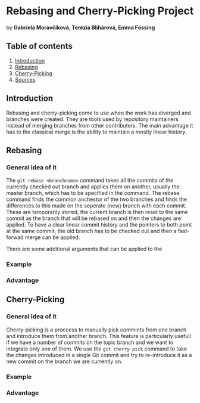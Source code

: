 # Rebasing and Cherry-Picking Project
by **Gabriela Moravčíková, Terézia Blihárová, Emma Fössing**

## Table of contents 
1. [Introduction](#introduction)
2. [Rebasing](#rebasing)   
3. [Cherry-Picking](#cherry-picking)
4. [Sources](#sources)


## Introduction
Rebasing and cherry-picking come to use when the work has diverged and branches were created. They are tools used by repository maintainers instead of merging branches from other contributers. The main advantage it has to the classical merge is the ability to maintain a mostly linear history.

## Rebasing
### General idea of it
The ```git rebase <branchname>``` command takes all the commits of the currently checked out branch and applies them on another, usually the master branch, which has to be specified in the command.
The rebase command finds the common anchestor of the two branches and finds the differences to this made on the seperate (new) branch with each commit. These are temporarily stored, the current branch is then reset to the same commit as the branch that will be rebased on and then the changes are applied. To have a clear linear commit history and the pointers to both point at the same commit, the old branch has to be checked out and then a fast-forwad merge can be applied.

There are some additional arguments that can be applied to the 

### Example


### Advantage

## Cherry-Picking
### General idea of it
Cherry-picking is a proccess to manually pick commints from one branch and introduce them from another branch. This feature is particularly usefull if we have a number of commits on the topic branch and we want to integrate only one of them. We use the ```git cherry-pick``` command to take the changes introduced in a single Git commit and try to re-introduce it as a new commit on the branch we are currently on. 
### Example
### Advantage


